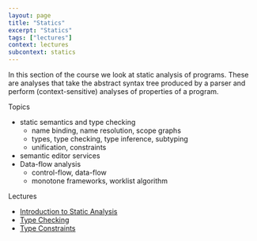 ```yaml
---
layout: page
title: "Statics"
excerpt: "Statics"
tags: ["lectures"]
context: lectures
subcontext: statics
---
```


In this section of the course we look at static analysis of programs. These are analyses that take the abstract syntax tree produced by a parser and perform (context-sensitive) analyses of properties of a program.

Topics

  - static semantics and type checking
    - name binding, name resolution, scope graphs
    - types, type checking, type inference, subtyping
    - unification, constraints
  - semantic editor services
  - Data-flow analysis
    - control-flow, data-flow
    - monotone frameworks, worklist algorithm

Lectures

- [Introduction to Static Analysis](static-analysis)
- [Type Checking](type-checking)
- [Type Constraints](type-constraints)
